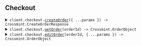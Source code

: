 ## Checkout

<details><summary> <code>client.checkout.<a href="./src/api/resources/checkout/client/Client.ts">createOrder</a>({ ...params }) -> Crossmint.CreateOrderResponse</code> </summary>

<dl>

<dd>

#### 📝 Description

<dl>

<dd>

<dl>

<dd>

Creates a new order that can be used to complete a headless checkout.

</dd>

</dl>

</dd>

</dl>

#### 🔌 Usage

<dl>

<dd>

<dl>

<dd>

```ts
await client.checkout.createOrder({
    payment: {
        method: Crossmint.EvmPaymentMethods.ArbitrumSepolia,
        currency: Crossmint.EvmPaymentCurrency.Eth,
    },
    lineItems: {
        collectionLocator: "crossmint:<collectionId>",
    },
});
```

</dd>

</dl>

</dd>

</dl>

#### ⚙️ Parameters

<dl>

<dd>

<dl>

<dd>

**request: `Crossmint.CheckoutCreateOrderRequest`**

</dd>

</dl>

<dl>

<dd>

**requestOptions: `Checkout.RequestOptions`**

</dd>

</dl>

</dd>

</dl>

</dd>

</dl>
</details>

<details><summary> <code>client.checkout.<a href="./src/api/resources/checkout/client/Client.ts">getOrder</a>(orderId) -> Crossmint.OrderObject</code> </summary>

<dl>

<dd>

#### 📝 Description

<dl>

<dd>

<dl>

<dd>

Get specific order by ID

</dd>

</dl>

</dd>

</dl>

#### 🔌 Usage

<dl>

<dd>

<dl>

<dd>

```ts
await client.checkout.getOrder("orderId");
```

</dd>

</dl>

</dd>

</dl>

#### ⚙️ Parameters

<dl>

<dd>

<dl>

<dd>

**orderId: `string`**

This is the identifier for the order with UUID format.

**Example:** `9c82ef99-617f-497d-9abb-fd355291681b`

</dd>

</dl>

<dl>

<dd>

**requestOptions: `Checkout.RequestOptions`**

</dd>

</dl>

</dd>

</dl>

</dd>

</dl>
</details>

<details><summary> <code>client.checkout.<a href="./src/api/resources/checkout/client/Client.ts">editOrder</a>(orderId, { ...params }) -> Crossmint.OrderObject</code> </summary>

<dl>

<dd>

#### 📝 Description

<dl>

<dd>

<dl>

<dd>

Edit an existing order. You can update the recipient, the payment method, and/or the locale.

</dd>

</dl>

</dd>

</dl>

#### 🔌 Usage

<dl>

<dd>

<dl>

<dd>

```ts
await client.checkout.editOrder("orderId");
```

</dd>

</dl>

</dd>

</dl>

#### ⚙️ Parameters

<dl>

<dd>

<dl>

<dd>

**orderId: `string`**

This is the identifier for the order with UUID format.

**Example:** `9c82ef99-617f-497d-9abb-fd355291681b`

</dd>

</dl>

<dl>

<dd>

**request: `Crossmint.OrderDto`**

</dd>

</dl>

<dl>

<dd>

**requestOptions: `Checkout.RequestOptions`**

</dd>

</dl>

</dd>

</dl>

</dd>

</dl>
</details>
